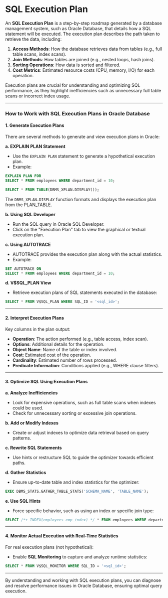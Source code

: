 # SQL Execution Plan

An **SQL Execution Plan** is a step-by-step roadmap generated by a database management system, such as Oracle Database, that details how a SQL statement will be executed. The execution plan describes the path taken to retrieve the data, including:

1. **Access Methods**: How the database retrieves data from tables (e.g., full table scans, index scans).
2. **Join Methods**: How tables are joined (e.g., nested loops, hash joins).
3. **Sorting Operations**: How data is sorted and filtered.
4. **Cost Metrics**: Estimated resource costs (CPU, memory, I/O) for each operation.

Execution plans are crucial for understanding and optimizing SQL performance, as they highlight inefficiencies such as unnecessary full table scans or incorrect index usage.

---

### **How to Work with SQL Execution Plans in Oracle Database**

#### **1. Generate Execution Plans**

There are several methods to generate and view execution plans in Oracle:

**a. EXPLAIN PLAN Statement**
- Use the `EXPLAIN PLAN` statement to generate a hypothetical execution plan.
- Example:

```sql
EXPLAIN PLAN FOR
SELECT * FROM employees WHERE department_id = 10;

SELECT * FROM TABLE(DBMS_XPLAN.DISPLAY());
```

The `DBMS_XPLAN.DISPLAY` function formats and displays the execution plan from the PLAN_TABLE.

**b. Using SQL Developer**
- Run the SQL query in Oracle SQL Developer.
- Click on the "Execution Plan" tab to view the graphical or textual execution plan.

**c. Using AUTOTRACE**
- AUTOTRACE provides the execution plan along with the actual statistics.
- Example:

```sql
SET AUTOTRACE ON
SELECT * FROM employees WHERE department_id = 10;
```

**d. V$SQL_PLAN View**
- Retrieve execution plans of SQL statements executed in the database:

```sql
SELECT * FROM V$SQL_PLAN WHERE SQL_ID = '<sql_id>';
```

---

#### **2. Interpret Execution Plans**

Key columns in the plan output:
- **Operation**: The action performed (e.g., table access, index scan).
- **Options**: Additional details for the operation.
- **Object Name**: Name of the table or index involved.
- **Cost**: Estimated cost of the operation.
- **Cardinality**: Estimated number of rows processed.
- **Predicate Information**: Conditions applied (e.g., WHERE clause filters).

---

#### **3. Optimize SQL Using Execution Plans**

**a. Analyze Inefficiencies**
- Look for expensive operations, such as full table scans when indexes could be used.
- Check for unnecessary sorting or excessive join operations.

**b. Add or Modify Indexes**
- Create or adjust indexes to optimize data retrieval based on query patterns.

**c. Rewrite SQL Statements**
- Use hints or restructure SQL to guide the optimizer towards efficient paths.

**d. Gather Statistics**
- Ensure up-to-date table and index statistics for the optimizer:

```sql
EXEC DBMS_STATS.GATHER_TABLE_STATS('SCHEMA_NAME', 'TABLE_NAME');
```

**e. Use SQL Hints**
- Force specific behavior, such as using an index or specific join type:

```sql
SELECT /*+ INDEX(employees emp_index) */ * FROM employees WHERE department_id = 10;
```

---

#### **4. Monitor Actual Execution with Real-Time Statistics**

For real execution plans (not hypothetical):
- Enable **SQL Monitoring** to capture and analyze runtime statistics:

```sql
SELECT * FROM V$SQL_MONITOR WHERE SQL_ID = '<sql_id>';
```

---

By understanding and working with SQL execution plans, you can diagnose and resolve performance issues in Oracle Database, ensuring optimal query execution.